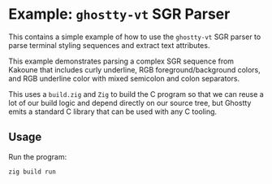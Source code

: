 # Example: `ghostty-vt` SGR Parser

This contains a simple example of how to use the `ghostty-vt` SGR parser
to parse terminal styling sequences and extract text attributes.

This example demonstrates parsing a complex SGR sequence from Kakoune that
includes curly underline, RGB foreground/background colors, and RGB underline
color with mixed semicolon and colon separators.

This uses a `build.zig` and `Zig` to build the C program so that we
can reuse a lot of our build logic and depend directly on our source
tree, but Ghostty emits a standard C library that can be used with any
C tooling.

## Usage

Run the program:

```shell-session
zig build run
```

